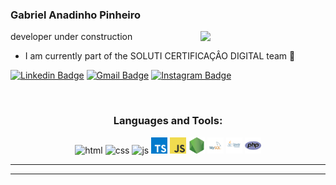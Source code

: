 ### Gabriel Anadinho Pinheiro 
<img align="right" src="https://xtudodaweb.com/wp-content/uploads/2020/06/Tipos-de-Desenvolvedores.png" width="200"/>

developer under construction

- I am currently part of the SOLUTI CERTIFICAÇÂO DIGITAL team 💚

[![Linkedin Badge](https://img.shields.io/badge/gabriel-Anadinho-8257e5?style=flat-square&labelColor=8257e5&logo=linkedin&logoColor=white&link=https://www.linkedin.com/in/gabriel-anadinho-0076921a3/)](https://www.linkedin.com/in/gabriel-anadinho-0076921a3/)
[![Gmail Badge](https://img.shields.io/badge/-gabrielanadinho@gmail.com-8257e5?style=flat-square&labelColor=8257e5&logo=Gmail&logoColor=white&link=mailto:gabrielanadinho@gmail.com)](mailto:gabrielanadinho@gmail.com)
[![Instagram Badge](https://img.shields.io/badge/-@gabriel.anadinho-8257e5?style=flat-square&labelColor=8257e5&logo=instagram&logoColor=white&link=https://www.instagram.com/gabriel.anadinho/)](https://www.instagram.com/gabriel.anadinho/)

<br>
 <h3 align="center" >Languages and Tools:</h3> 

<div align="center">
<img  width="30px" src="https://firebasestorage.googleapis.com/v0/b/resume-7d906.appspot.com/o/200px-HTML5_logo_and_wordmark.svg.png?alt=media&token=5b5b847e-0215-4208-b881-3e197461bcf6" alt="html"/>
<img  width="23px" src="https://firebasestorage.googleapis.com/v0/b/resume-7d906.appspot.com/o/1200px-CSS.3.svg.png?alt=media&token=56014168-0a14-4486-8914-c1a09fb31a20" alt="css"/>
<img  width="23px" src="https://firebasestorage.googleapis.com/v0/b/resume-7d906.appspot.com/o/javascript-logo-E967E87D74-seeklogo.com.png?alt=media&token=81e846f0-6ab1-4731-96e8-f82d7a7964cb" alt="js"/>

<img alt="typescript" width="26px" src="https://raw.githubusercontent.com/github/explore/80688e429a7d4ef2fca1e82350fe8e3517d3494d/topics/typescript/typescript.png" />
<img alt="javascript" width="26px" src="https://raw.githubusercontent.com/github/explore/80688e429a7d4ef2fca1e82350fe8e3517d3494d/topics/javascript/javascript.png" />
<img alt="node" width="26px" src="https://raw.githubusercontent.com/github/explore/80688e429a7d4ef2fca1e82350fe8e3517d3494d/topics/nodejs/nodejs.png" />

<img alt="MySQL" width="26px" src="https://raw.githubusercontent.com/github/explore/80688e429a7d4ef2fca1e82350fe8e3517d3494d/topics/mysql/mysql.png" />

<img alt="java" width="26px" src="https://raw.githubusercontent.com/github/explore/80688e429a7d4ef2fca1e82350fe8e3517d3494d/topics/java/java.png" />
<img alt="java" width="26px" src="https://raw.githubusercontent.com/github/explore/80688e429a7d4ef2fca1e82350fe8e3517d3494d/topics/php/php.png" />
</div>

----

<div align="center">
<div>

 <!-- [![Top Langs](https://github-readme-stats.vercel.app/api/top-langs/?username=Anadinho&layout=compact)](https://github.com/anuraghazra/github-readme-stats) -->
</div>

<!-- ![Anurag's GitHub stats](https://github-readme-stats.vercel.app/api?username=anadinho&theme=dark&show_icons=true) -->

</div>

----
